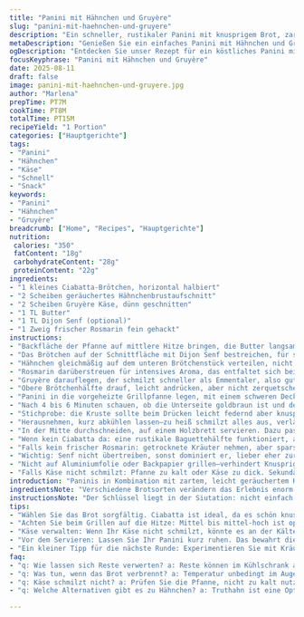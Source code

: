 ```yaml
---
title: "Panini mit Hähnchen und Gruyère"
slug: "panini-mit-haehnchen-und-gruyere"
description: "Ein schneller, rustikaler Panini mit knusprigem Brot, zartem Hähnchenaufschnitt und würzigem Gruyère Käse. Leicht modifizierte Zutaten sorgen für frische Aromen und ein cremiges Mundgefühl. Die Zubereitung erfordert kein spezielles Equipment außer einer Grillpfanne oder Panini-Maschine. Wichtig ist das Erkennen des perfekten Schmelzgrades des Käses und die goldbraune Kruste des Brotes."
metaDescription: "Genießen Sie ein einfaches Panini mit Hähnchen und Gruyère, perfekt für schnelle Mahlzeiten, voller Aromen und knusprigen Texturen."
ogDescription: "Entdecken Sie unser Rezept für ein köstliches Panini mit Hähnchen und Gruyère, schnell zubereitet und vollgepackt mit Geschmack."
focusKeyphrase: "Panini mit Hähnchen und Gruyère"
date: 2025-08-11
draft: false
image: panini-mit-haehnchen-und-gruyere.jpg
author: "Marlena"
prepTime: PT7M
cookTime: PT8M
totalTime: PT15M
recipeYield: "1 Portion"
categories: ["Hauptgerichte"]
tags:
- "Panini"
- "Hähnchen"
- "Käse"
- "Schnell"
- "Snack"
keywords:
- "Panini"
- "Hähnchen"
- "Gruyère"
breadcrumb: ["Home", "Recipes", "Hauptgerichte"]
nutrition: 
 calories: "350"
 fatContent: "18g"
 carbohydrateContent: "28g"
 proteinContent: "22g"
ingredients:
- "1 kleines Ciabatta-Brötchen, horizontal halbiert"
- "2 Scheiben geräuchertes Hähnchenbrustaufschnitt"
- "2 Scheiben Gruyère Käse, dünn geschnitten"
- "1 TL Butter"
- "1 TL Dijon Senf (optional)"
- "1 Zweig frischer Rosmarin fein gehackt"
instructions:
- "Backfläche der Pfanne auf mittlere Hitze bringen, die Butter langsam schmelzen lassen—riechbar an nussigem Aroma."
- "Das Brötchen auf der Schnittfläche mit Dijon Senf bestreichen, für subtile Schärfe und Feuchtigkeit, die austrocknet man schnell sonst."
- "Hähnchen gleichmäßig auf dem unteren Brötchenstück verteilen, nicht übereinander stapeln—sonst wird der Panini matschig, besser dünne Lagen."
- "Rosmarin darüberstreuen für intensives Aroma, das entfaltet sich beim Grillen herrlich."
- "Gruyère darauflegen, der schmilzt schneller als Emmentaler, also gut beobachten."
- "Obere Brötchenhälfte drauf, leicht andrücken, aber nicht zerquetschen, damit die Luft zirkuliert und die Kruste knusprig wird."
- "Panini in die vorgeheizte Grillpfanne legen, mit einem schweren Deckel oder Spachtel leicht pressen, das Geräusch des Bratens klingt jetzt intensiver."
- "Nach 4 bis 6 Minuten schauen, ob die Unterseite goldbraun ist und der Käse sichtbar zu schmelzen beginnt. Umdrehen, wieder leicht pressen für weitere 2 bis 3 Minuten."
- "Stichprobe: die Kruste sollte beim Drücken leicht federnd aber knusprig sein, der Käse sich zäh und cremig anfühlen."
- "Herausnehmen, kurz abkühlen lassen—zu heiß schmilzt alles aus, verläuft, kein hübsches Bild."
- "In der Mitte durchschneiden, auf einem Holzbrett servieren. Dazu passen knackige Karotten- oder Selleriesticks. Rohes Gemüse balanciert die Cremigkeit perfekt."
- "Wenn kein Ciabatta da: eine rustikale Baguettehälfte funktioniert, aber dünner. Alternativ Vollkornbrot für stärkeren Biss, allerdings weniger elastisch."
- "Falls kein frischer Rosmarin: getrocknete Kräuter nehmen, aber sparsam, da intensiver. Frische Blätter im Sandwich vermeiden, können zu bitter werden."
- "Wichtig: Senf nicht übertreiben, sonst dominiert er, lieber eher zurückhaltend."
- "Nicht auf Aluminiumfolie oder Backpapier grillen—verhindert Knusprigkeit, macht Brotboden feucht."
- "Falls Käse nicht schmilzt: Pfanne zu kalt oder Käse zu dick. Sekundäranwärmen mit Deckel kann helfen."
introduction: "Paninis in Kombination mit zartem, leicht geräuchertem Hähnchen und cremigem Gruyère sind weit mehr als nur belegte Brote. Die Herausforderung liegt darin, dass das Brot knusprig wird, der Käse aber schön schmilzt ohne alles dahin zu schmelzen. Dabei hilft es, die Hitze niedrig bis mittel einzustellen und das Brötchen leicht zu buttern. Rosmarin sorgt für den kleinen aromatischen Kick. Keine Sorge, falls kein Panini-Grill vorhanden, eine gute Grillpfanne oder sogar eine Gusseisenpfanne tut’s auch. Seit ich gelernt habe, die einzelnen Komponenten in der richtigen Reihenfolge zu schichten und genau auf die optische und akustische Rückmeldung zu achten, ist der Panini immer ein Erfolg – mal sieht man das Blubbern vom Käse, mal hört das Knistern der Kruste."
ingredientsNote: "Verschiedene Brotsorten verändern das Erlebnis enorm. Ein zu dichtes Brot macht's schwer mit dem schmelzen, ein zu leichtes trocknet schnell aus. Hähnchen ist eine Alternative zu klassischem Schinken, bringt weniger Salz und mehr zarte Textur. Gruyère ist schmelzfreudiger als andere Käse. Beim Kräuter-Einsatz lieber zurückhaltend sein, sonst erschlägt das Aroma andere Nuancen. Butter nimmt die Hitze auf und hilft, das Brot gleichmäßig braun werden zu lassen. Einfach mal mit Olivenöl experimentieren – aber Vorsicht, das kann schnell verbrennen."
instructionsNote: "Der Schlüssel liegt in der Siutation: nicht einfach Zeit nehmen, sondern die Signale lesen. Wenn das Brot anfängt, den typischen Duft von geröstetem Mehl zu verströmen und das Knistern hörbar wird, ist die Kruste fast fertig. Der Käse muss am Rand geschmolzen sein, aber darf nicht komplett auslaufen. Das andrücken sorgt für gleichmäßigen Druck und besseres Ergebnis, ohne Sauerei. Umdrehen vorsichtig, lieber mit Spatel und ruhiger Hand. Nach dem Dämpfen im geschlossenem Zustand lieber kurz rausnehmen und abkühlen lassen, sonst verbrennt man sich schnell, und der Käse läuft beim Schneiden heraus. Ein paar kleine Tricks aus Erfahrung, die man nur durchs Machen lernt."
tips:
- "Wählen Sie das Brot sorgfältig. Ciabatta ist ideal, da es schön knusprig wird. Alternativen wie Baguette oder rustikales Vollkornbrot funktionieren ebenfalls, aber die Textur ändert sich. Zu dichtes Brot trocknet schnell aus; zu leichtes wird matschig. Hähnchen kann durch Truthahn ersetzt werden für zartere Textur. Gruyère schmilzt hervorragend, probieren Sie Emmentaler als Alternative. Senf? Sparsam verwenden, sonst übertönt er andere Aromen."
- "Achten Sie beim Grillen auf die Hitze: Mittel bis mittel-hoch ist optimal. Zu hohe Temperaturen verbrennen schnell die Butter. Das Knistern beim Braten ist ein gutes Zeichen. Wenn der Duft von geröstetem Brot durch die Küche zieht, ist das Brot fast bereit. Druck langsam ausüben, um eine gleichmäßige Kruste zu erhalten, aber nicht zu viel drücken. Das Brot sollte leicht federnd sein, Die Kruste muss goldbraun werden. Wenn die Oberseite anfängt, blubbern, Käse schmilzt, sind Sie auf dem richtigen Weg."
- "Käse verwalten: Wenn Ihr Käse nicht schmilzt, könnte es an der Kälte der Pfanne liegen. Oben zu dick? Dünner schneiden. Eine Abdeckung nutzen, wenn der Käse nicht sichtbar schmilzt. Wenn das Brot matschig wird, liegt es oft an der Feuchtigkeit des Hähnchens oder des Käses. Versuchen Sie, das Sandwich nicht zu schwer zu belegen. Hähnchen in dünnen Lagen auftragen hilft enorm; weniger ist mehr."
- "Vor dem Servieren: Lassen Sie Ihr Panini kurz ruhen. Das bewahrt die Füllung und vermeidet ein unordentliches Schneiden. Wenn es zu heiß ist, wird der Käse unkontrollierbar. Das nicht zu unterschätzen. Ein scharfes Messer erleichtert das Schneiden. Servieren Sie das Sandwich auf einem Holzbrett für eine rustikale Präsentation. Knackiges Gemüse als Beilage bringt frischen Biss und balanciert die Cremigkeit des Käses gut aus."
- "Ein kleiner Tipp für die nächste Runde: Experimentieren Sie mit Kräutern. Frischer Rosmarin ist exzellent, aber getrocknete Kräuter unbedingt sparsam verwenden. In kleinen Mengen entfalten sie das Aroma, ohne andere Geschmäcker zu überdecken. Falls kein Rosmarin da ist, probieren Sie italienische Gewürzmischungen für einen anderen Akzent. Ein gutes Öl kann auch anstelle von Butter gut funktionieren, wenn Sie es mögen. Achten Sie dabei auf die Temperatur, das kann schnell brennen."
faq:
- "q: Wie lassen sich Reste verwerten? a: Reste können im Kühlschrank aufbewahrt werden. Am besten in einer luftdichten Box. Wieder aufwärmen in der Pfanne für beste Resultate. Knusprigkeit bleibt erhalten. Printen oder in der Mikrowelle ist weniger ideal – macht das Brot weich."
- "q: Was tun, wenn das Brot verbrennt? a: Temperatur unbedingt im Auge behalten. Zu hohe Hitze schafft schnell verbranntes Brot. Lieber die Hitze etwas reduzieren. Pfanne vorheizen, dann auf mittlerer Temperatur arbeiten. Falls das Brot schon angebrannt ist, Alternativen von Sandwich-Bar bei der nächsten Runde überlegen."
- "q: Käse schmilzt nicht? a: Prüfen Sie die Pfanne, nicht zu kalt nutzen. Käse zu dick schneiden. Experimentieren mit verschiedenen Käsesorten kann helfen. Emmentaler oder junger Bergkäse ist schmelzfreudiger. Ansonsten decken, das kann helfen beim Schmelzen von Käse."
- "q: Welche Alternativen gibt es zu Hähnchen? a: Truthahn ist eine Option, mit anderem Geschmack. Vegetarisch? Geräucherter Tofu kann verwendet werden, aber Käse schmilzt nicht gleich gut. Die Textur ist anders. Auch das Brotteig variieren verstärkt die Konsistenz und sorgt für neue Erlebnisse."

---
```

